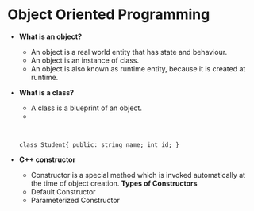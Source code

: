 # Object Oriented Programming

- **What is an object?**
  - An object is a real world entity that has state and behaviour.
  - An object is an instance of class.
  - An object is also known as runtime entity, because it is created at runtime.

- **What is a class?**
  - A class is a blueprint of an object.
  - <code>
  class Student{
    public:
        string name;
        int id;
  }
  </code>

- **C++ constructor**
  - Constructor is a special method which is invoked automatically at the time of object creation.
  **Types of Constructors**
  - Default Constructor
  - Parameterized Constructor
